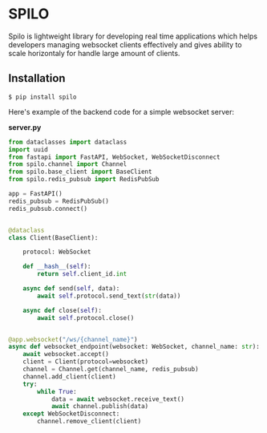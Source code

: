 # SPILO

Spilo is lightweight library for developing real time applications which helps developers managing websocket clients effectively and gives ability to scale horizontaly for handle large amount of clients.

## Installation


```console
$ pip install spilo
```


Here's example of the backend code for a simple websocket server:

**server.py**


```python
from dataclasses import dataclass
import uuid
from fastapi import FastAPI, WebSocket, WebSocketDisconnect
from spilo.channel import Channel
from spilo.base_client import BaseClient
from spilo.redis_pubsub import RedisPubSub

app = FastAPI()
redis_pubsub = RedisPubSub()
redis_pubsub.connect()


@dataclass
class Client(BaseClient):

    protocol: WebSocket

    def __hash__(self):
        return self.client_id.int

    async def send(self, data):
        await self.protocol.send_text(str(data))

    async def close(self):
        await self.protocol.close()


@app.websocket("/ws/{channel_name}")
async def websocket_endpoint(websocket: WebSocket, channel_name: str):
    await websocket.accept()
    client = Client(protocol=websocket)
    channel = Channel.get(channel_name, redis_pubsub)
    channel.add_client(client)
    try:
        while True:
            data = await websocket.receive_text()
            await channel.publish(data)
    except WebSocketDisconnect:
        channel.remove_client(client)
```
